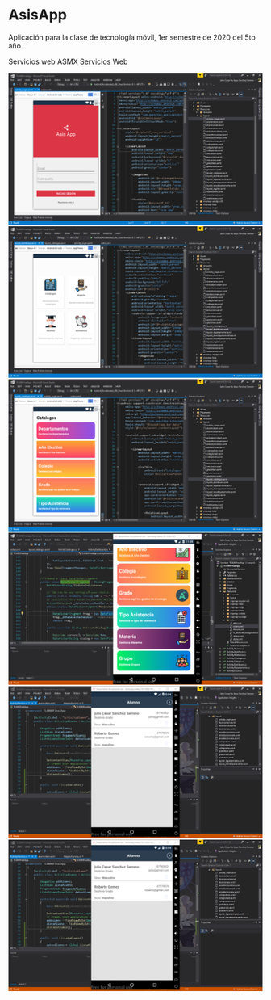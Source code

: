 # AsisApp
Aplicación para la clase de tecnología móvil, 1er semestre de 2020 del 5to año.

Servicios web ASMX [Servicios Web](http://backendasisapp.somee.com/webservice.asmx)

![Imagen 01](/img/01.png "Login")
![Imagen 02](/img/02.png "Dashboard")
![Imagen 03](/img/03.png "Catalogos")
![Imagen 04](/img/04.png "Catalogos Run")
![Imagen 05](/img/05.png "crud Alumnos main")
![Imagen 06](/img/05.png "vista Alumnos new")
